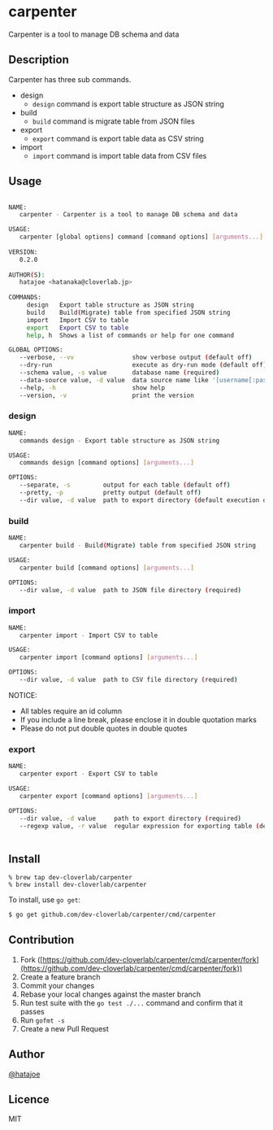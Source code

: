 # carpenter

Carpenter is a tool to manage DB schema and data

## Description

Carpenter has three sub commands.

- design
    - `design` command is export table structure as JSON string
- build
    - `build` command is migrate table from JSON files
- export
    - `export` command is export table data as CSV string
- import
    - `import` command is import table data from CSV files

## Usage

```bash

NAME:
   carpenter - Carpenter is a tool to manage DB schema and data

USAGE:
   carpenter [global options] command [command options] [arguments...]
   
VERSION:
   0.2.0
   
AUTHOR(S):
   hatajoe <hatanaka@cloverlab.jp> 
   
COMMANDS:
     design   Export table structure as JSON string
     build    Build(Migrate) table from specified JSON string
     import   Import CSV to table
     export   Export CSV to table
     help, h  Shows a list of commands or help for one command

GLOBAL OPTIONS:
   --verbose, --vv                show verbose output (default off)
   --dry-run                      execute as dry-run mode (default off)
   --schema value, -s value       database name (required)
   --data-source value, -d value  data source name like '[username[:password]@][tcp[(address:port)]]' (required)
   --help, -h                     show help
   --version, -v                  print the version
```

### design

```bash
NAME:
   commands design - Export table structure as JSON string

USAGE:
   commands design [command options] [arguments...]

OPTIONS:
   --separate, -s         output for each table (default off)
   --pretty, -p           pretty output (default off)
   --dir value, -d value  path to export directory (default execution dir)
```

### build

```bash
NAME:
   carpenter build - Build(Migrate) table from specified JSON string

USAGE:
   carpenter build [command options] [arguments...]

OPTIONS:
   --dir value, -d value  path to JSON file directory (required)
```

### import

```bash
NAME:
   carpenter import - Import CSV to table

USAGE:
   carpenter import [command options] [arguments...]

OPTIONS:
   --dir value, -d value  path to CSV file directory (required)
```

NOTICE:

- All tables require an id column
- If you include a line break, please enclose it in double quotation marks
- Please do not put double quotes in double quotes

### export

```bash
NAME:
   carpenter export - Export CSV to table

USAGE:
   carpenter export [command options] [arguments...]

OPTIONS:
   --dir value, -d value     path to export directory (required)
   --regexp value, -r value  regular expression for exporting table (default all)
   
```

## Install

```
% brew tap dev-cloverlab/carpenter
% brew install dev-cloverlab/carpenter
```

To install, use `go get`:

```bash
$ go get github.com/dev-cloverlab/carpenter/cmd/carpenter
```

## Contribution

1. Fork ([https://github.com/dev-cloverlab/carpenter/cmd/carpenter/fork](https://github.com/dev-cloverlab/carpenter/cmd/carpenter/fork))
1. Create a feature branch
1. Commit your changes
1. Rebase your local changes against the master branch
1. Run test suite with the `go test ./...` command and confirm that it passes
1. Run `gofmt -s`
1. Create a new Pull Request

## Author

[@hatajoe](https://twitter.com/hatajoe)

## Licence

MIT
